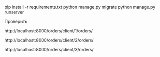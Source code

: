 pip install -r requirements.txt
python manage.py migrate
python manage.py runserver



Проверить

http://localhost:8000/orders/client/1/orders/

http://localhost:8000/orders/client/2/orders/

http://localhost:8000/orders/client/3/orders/
